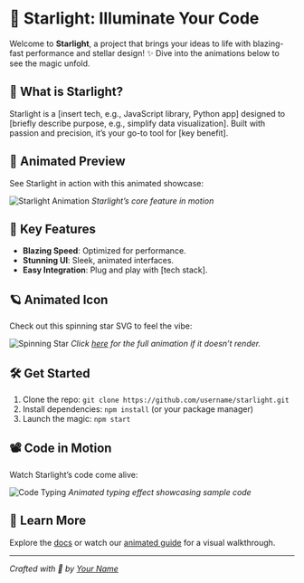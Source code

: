 # 🌟 Starlight: Illuminate Your Code

Welcome to **Starlight**, a project that brings your ideas to life with blazing-fast performance and stellar design! ✨ Dive into the animations below to see the magic unfold.

## 🚀 What is Starlight?
Starlight is a [insert tech, e.g., JavaScript library, Python app] designed to [briefly describe purpose, e.g., simplify data visualization]. Built with passion and precision, it’s your go-to tool for [key benefit].

## 🎨 Animated Preview
See Starlight in action with this animated showcase:

![Starlight Animation](https://raw.githubusercontent.com/username/starlight/main/assets/starlight-demo.gif)
*Starlight’s core feature in motion*

## 🌠 Key Features
- **Blazing Speed**: Optimized for performance.
- **Stunning UI**: Sleek, animated interfaces.
- **Easy Integration**: Plug and play with [tech stack].

## 🪐 Animated Icon
Check out this spinning star SVG to feel the vibe:

![Spinning Star](https://raw.githubusercontent.com/username/starlight/main/assets/spinning-star.svg)
*Click [here](https://raw.githubusercontent.com/username/starlight/main/assets/spinning-star.svg) for the full animation if it doesn’t render.*

## 🛠️ Get Started
1. Clone the repo: `git clone https://github.com/username/starlight.git`
2. Install dependencies: `npm install` (or your package manager)
3. Launch the magic: `npm start`

## 📽️ Code in Motion
Watch Starlight’s code come alive:

![Code Typing](https://raw.githubusercontent.com/username/starlight/main/assets/code-typing.gif)
*Animated typing effect showcasing sample code*

## 🔗 Learn More
Explore the [docs](https://github.com/username/starlight/wiki) or watch our [animated guide](https://raw.githubusercontent.com/username/starlight/main/assets/guide.gif) for a visual walkthrough.

---
*Crafted with 🌌 by [Your Name](https://github.com/username)*
